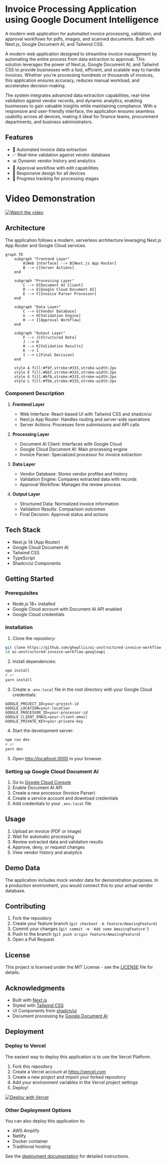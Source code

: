 # Invoice Processing Application using Google Document Intelligence

A modern web application for automated invoice processing, validation, and approval workflows for pdfs, images, and scanned documents. Built with Next.js, Google Document AI, and Tailwind CSS.

A modern web application designed to streamline invoice management by automating the entire process from data extraction to approval. This solution leverages the power of Next.js, Google Document AI, and Tailwind CSS to provide businesses with a fast, efficient, and scalable way to handle invoices. Whether you're processing hundreds or thousands of invoices, this application ensures accuracy, reduces manual workload, and accelerates decision-making.

The system integrates advanced data extraction capabilities, real-time validation against vendor records, and dynamic analytics, enabling businesses to gain valuable insights while maintaining compliance. With a responsive and user-friendly interface, the application ensures seamless usability across all devices, making it ideal for finance teams, procurement departments, and business administrators.

## Features

- 📄 Automated invoice data extraction
- ✅ Real-time validation against vendor database
- 📊 Dynamic vendor history and analytics
- 🔄 Approval workflow with edit capabilities
- 📱 Responsive design for all devices
- 🎯 Progress tracking for processing stages

# Video Demonstration

[![Watch the video](https://user-images.githubusercontent.com/e562e044-923a-46b6-8384-3e650c422922)](https://github.com/user-attachments/assets/e562e044-923a-46b6-8384-3e650c422922)


## Architecture

The application follows a modern, serverless architecture leveraging Next.js App Router and Google Cloud services.

```mermaid
graph TD
    subgraph "Frontend Layer"
        A[Web Interface] --> B[Next.js App Router]
        B --> C[Server Actions]
    end

    subgraph "Processing Layer"
        C --> D[Document AI Client]
        D --> E[Google Cloud Document AI]
        E --> F[Invoice Parser Processor]
    end

    subgraph "Data Layer"
        C --> G[Vendor Database]
        G --> H[Validation Engine]
        H --> I[Approval Workflow]
    end

    subgraph "Output Layer"
        F --> J[Structured Data]
        J --> H
        H --> K[Validation Results]
        K --> I
        I --> L[Final Decision]
    end

    style A fill:#f9f,stroke:#333,stroke-width:2px
    style E fill:#bbf,stroke:#333,stroke-width:2px
    style G fill:#bfb,stroke:#333,stroke-width:2px
    style L fill:#fbb,stroke:#333,stroke-width:2px
```

### Component Description

1. **Frontend Layer**
   - Web Interface: React-based UI with Tailwind CSS and shadcn/ui
   - Next.js App Router: Handles routing and server-side operations
   - Server Actions: Processes form submissions and API calls

2. **Processing Layer**
   - Document AI Client: Interfaces with Google Cloud
   - Google Cloud Document AI: Main processing engine
   - Invoice Parser: Specialized processor for invoice extraction

3. **Data Layer**
   - Vendor Database: Stores vendor profiles and history
   - Validation Engine: Compares extracted data with records
   - Approval Workflow: Manages the review process

4. **Output Layer**
   - Structured Data: Normalized invoice information
   - Validation Results: Comparison outcomes
   - Final Decision: Approval status and actions

## Tech Stack

- Next.js 14 (App Router)
- Google Cloud Document AI
- Tailwind CSS
- TypeScript
- Shadcn/ui Components

## Getting Started

### Prerequisites

- Node.js 18+ installed
- Google Cloud account with Document AI API enabled
- Google Cloud credentials

### Installation

1. Clone the repository:
```bash
git clone https://github.com/ghwallis/ai-unstructured-invoice-workflow-googleapi.git
cd ai-unstructured-invoice-workflow-googleapi
```

2. Install dependencies:
```bash
npm install
# or
yarn install
```

3. Create a `.env.local` file in the root directory with your Google Cloud credentials:
```env
GOOGLE_PROJECT_ID=your-project-id
GOOGLE_LOCATION=your-location
GOOGLE_PROCESSOR_ID=your-processor-id
GOOGLE_CLIENT_EMAIL=your-client-email
GOOGLE_PRIVATE_KEY=your-private-key
```

4. Start the development server:
```bash
npm run dev
# or
yarn dev
```

5. Open [http://localhost:3000](http://localhost:3000) in your browser.

### Setting up Google Cloud Document AI

1. Go to [Google Cloud Console](https://console.cloud.google.com)
2. Enable Document AI API
3. Create a new processor (Invoice Parser)
4. Create a service account and download credentials
5. Add credentials to your `.env.local` file

## Usage

1. Upload an invoice (PDF or image)
2. Wait for automatic processing
3. Review extracted data and validation results
4. Approve, deny, or request changes
5. View vendor history and analytics

## Demo Data

The application includes mock vendor data for demonstration purposes. In a production environment, you would connect this to your actual vendor database.

## Contributing

1. Fork the repository
2. Create your feature branch (`git checkout -b feature/AmazingFeature`)
3. Commit your changes (`git commit -m 'Add some AmazingFeature'`)
4. Push to the branch (`git push origin feature/AmazingFeature`)
5. Open a Pull Request

## License

This project is licensed under the MIT License - see the [LICENSE](LICENSE) file for details.

## Acknowledgments

- Built with [Next.js](https://nextjs.org/)
- Styled with [Tailwind CSS](https://tailwindcss.com/)
- UI Components from [shadcn/ui](https://ui.shadcn.com/)
- Document processing by [Google Document AI](https://cloud.google.com/document-ai)

## Deployment

### Deploy to Vercel

The easiest way to deploy this application is to use the Vercel Platform.

1. Fork this repository
2. Create a Vercel account at https://vercel.com
3. Create a new project and import your forked repository
4. Add your environment variables in the Vercel project settings
5. Deploy!

[![Deploy with Vercel](https://vercel.com/button)](https://vercel.com/new/clone?repository-url=https://github.com/yourusername/invoice-processor)

### Other Deployment Options

You can also deploy this application to:
- AWS Amplify
- Netlify
- Docker container
- Traditional hosting

See the [deployment documentation](docs/deployment.md) for detailed instructions. 
